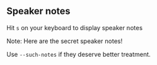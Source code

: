 ## Speaker notes

Hit `s` on your keyboard to display speaker notes

Note:
Here are the secret speaker notes!

Use `--such-notes` if they deserve better treatment.

